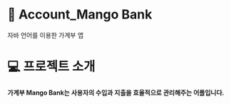 # :mango: Account_Mango Bank
자바 언어를 이용한 가계부 앱

# :computer: 프로젝트 소개
#### 가계부 Mango Bank는 사용자의 수입과 지출을 효율적으로 관리해주는 어플입니다.
